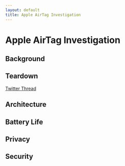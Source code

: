 ```yaml
---
layout: default
title: Apple AirTag Investigation
---
```


# Apple AirTag Investigation

## Background

## Teardown

[Twitter Thread](https://twitter.com/adamcatley/status/1388196843184697346)

## Architecture

## Battery Life

## Privacy

## Security
